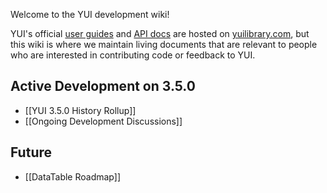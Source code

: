 Welcome to the YUI development wiki!

YUI's official [user guides](http://yuilibrary.com/yui/docs/guides/) and [API docs](http://yuilibrary.com/yui/docs/api/) are hosted on [yuilibrary.com](http://yuilibrary.com/), but this wiki is where we maintain living documents that are relevant to people who are interested in contributing code or feedback to YUI.

## Active Development on 3.5.0

* [[YUI 3.5.0 History Rollup]]
* [[Ongoing Development Discussions]]

## Future

* [[DataTable Roadmap]]
